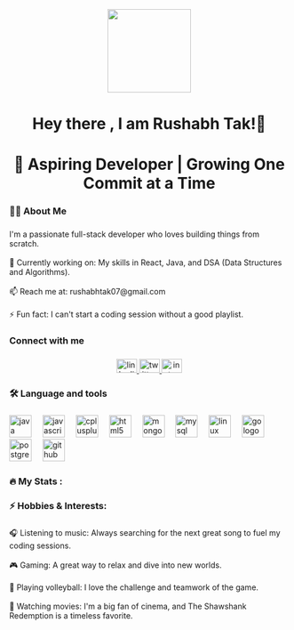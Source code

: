 <div align="center">
  <img height="150" src="https://media4.giphy.com/media/v1.Y2lkPTc5MGI3NjExZ2RzYzgxbXFlNXlscmFzYmUzaGhnczE1OW5reTE5aW16dTA0b3ptNCZlcD12MV9pbnRlcm5hbF9naWZfYnlfaWQmY3Q9Zw/Ws6T5PN7wHv3cY8xy8/giphy.gif"  />
</div>

###

<h1 align="center">Hey there , I am Rushabh Tak!👋</h1>

###

<h1 align="center">🌱 Aspiring Developer | Growing One Commit at a Time</h1>

###

<h3 align="left">👩‍💻  About Me</h3>

###

<p align="left">I'm a passionate full-stack developer who loves building things from scratch.<br><br>🔭 Currently working on: My skills in React, Java, and DSA (Data Structures and Algorithms).<br><br>📫 Reach me at: rushabhtak07@gmail.com<br><br>⚡ Fun fact: I can't start a coding session without a good playlist.</p>

###

<h3 align="left">Connect with me</h3>

###

<div align="center">
  <a href="https://www.linkedin.com/in/rushabh-tak-847b49288/" target="_blank">
    <img src="https://raw.githubusercontent.com/maurodesouza/profile-readme-generator/master/src/assets/icons/social/linkedin/default.svg" width="37" height="25" alt="linkedin logo" />
  </a>
  <a href="https://x.com/RushabhOp" target="_blank">
    <img src="https://raw.githubusercontent.com/maurodesouza/profile-readme-generator/master/src/assets/icons/social/twitter/default.svg" width="37" height="25" alt="twitter logo" />
  </a>
  <a href="https://www.instagram.com/rushabh_0p/" target="_blank">
    <img src="https://raw.githubusercontent.com/maurodesouza/profile-readme-generator/master/src/assets/icons/social/instagram/default.svg" width="37" height="25" alt="instagram logo" />
  </a>
</div>

###

<h3 align="left">🛠 Language and tools</h3>

###

<div align="left">
  <img src="https://cdn.jsdelivr.net/gh/devicons/devicon/icons/java/java-original.svg" height="40" alt="java logo"  />
  <img width="12" />
  <img src="https://cdn.jsdelivr.net/gh/devicons/devicon/icons/javascript/javascript-original.svg" height="40" alt="javascript logo"  />
  <img width="12" />
  <img src="https://cdn.jsdelivr.net/gh/devicons/devicon/icons/cplusplus/cplusplus-original.svg" height="40" alt="cplusplus logo"  />
  <img width="12" />
  <img src="https://cdn.jsdelivr.net/gh/devicons/devicon/icons/html5/html5-original.svg" height="40" alt="html5 logo"  />
  <img width="12" />
  <img src="https://cdn.jsdelivr.net/gh/devicons/devicon/icons/mongodb/mongodb-original.svg" height="40" alt="mongodb logo"  />
  <img width="12" />
  <img src="https://cdn.jsdelivr.net/gh/devicons/devicon/icons/mysql/mysql-original.svg" height="40" alt="mysql logo"  />
  <img width="12" />
  <img src="https://cdn.jsdelivr.net/gh/devicons/devicon/icons/linux/linux-original.svg" height="40" alt="linux logo"  />
  <img width="12" />
  <img src="https://cdn.jsdelivr.net/gh/devicons/devicon/icons/go/go-original-wordmark.svg" height="40" alt="go logo"  />
  <img width="12" />
  <img src="https://cdn.jsdelivr.net/gh/devicons/devicon/icons/postgresql/postgresql-original.svg" height="40" alt="postgresql logo"  />
  <img width="12" />
  <img src="https://cdn.jsdelivr.net/gh/devicons/devicon/icons/github/github-original.svg" height="40" alt="github logo"  />
</div>

###

<h3 align="left">🔥   My Stats :</h3>

###


###



###

<h3 align="left">⚡ Hobbies & Interests:</h3>

###

<p align="left">🎧 Listening to music: Always searching for the next great song to fuel my coding sessions.<br><br>🎮 Gaming: A great way to relax and dive into new worlds.<br><br>🏐 Playing volleyball: I love the challenge and teamwork of the game.<br><br>🍿 Watching movies: I'm a big fan of cinema, and The Shawshank Redemption is a timeless favorite.</p>

